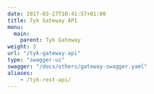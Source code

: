 ```yaml
---
date: 2017-03-27T10:41:57+01:00
title: Tyk Gateway API
menu:
  main:
    parent: Tyk Gateway
weight: 3
url: "/tyk-gateway-api"
type: "swagger-ui"
swagger: "/docs/others/gateway-swagger.yaml"
aliases:
    - /tyk-rest-api/
---
```

